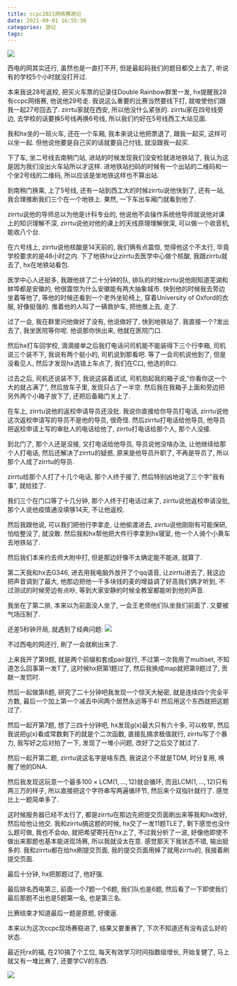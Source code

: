 ```yaml
---
title: ccpc2021网络赛游记
date: 2021-09-01 16:55:56
categories: 游记
tags:
---
```


![](/img/ccpc2021_network/cover.jpg)

西电的网其实还行, 虽然也是一直打不开, 但是最起码我们的题目都交上去了, 听说有的学校5个小时就没打开过.

<!--more-->

本来我说28号返校, 把买火车票的记录往Double Rainbow群里一发, hx提醒我28有ccpc网络赛, 他说他29号走. 我说这么重要的比赛当然要线下打, 就唆使他们跟我一起27号回去了. zirrtu家就在西安, 所以他没什么紧张的. zirrtu家在四号线旁边, 去学校的话要换5号线再换6号线, 所以我们约好在5号线西工大站见面.

我和hx坐的一班火车, 还在一个车厢, 我本来说让他把票退了, 跟我一起买, 这样可以坐一起. 但他说他要是自己买的话就要自己付钱, 就没跟我一起买.

下了车, 坐二号线去南稍门站, 进站的时候发现我们没安检就进地铁站了, 我认为这是因为我们没出火车站所以才这样. 进地铁站扫码的时候有一个出站的二维码和一个坐2号线的二维码, 所以应该是坐地铁这样也不算出站.

到南稍门换乘, 上了5号线, 还有一站到西工大的时候zirrtu说他快到了, 还有一站, 我合理推断我们三个在一个地铁上. 果然, 一下车出车厢门就看到他了.

zirrtu说他的导师总以为他是计科专业的, 他说他不会操作系统他导师就说他对课上的知识理解不深, zirrtu说他对他的课上的天线原理理解很深, 可以做一个收音机, 能收八个台.

在六号线上, zirrtu说他核酸是14天前的, 我们俩有点震惊, 觉得他这个不太行, 毕竟学校要求的是48小时之内. 下了地铁hx让zirrtu去医学中心做个核酸, 我跟zirrtu就去了, hx在地铁站看包.

医学中心人还挺多, 我跟他排了二十分钟的队, 排队的时候zirrtu说他刚知道芜湖和蚌埠都是安徽的, 他很震惊为什么安徽能有两大抽象城市. 快到他的时候我去旁边坐着等他了, 等他的时候还看到一个老外坐轮椅上, 穿着University of Oxford的衣服, 好像挺强的. 推着他的人叫了一辆救护车, 把他推上去, 走了.

过了一会, 我在群里问他做好了没有, 他说做好了, 快到地铁站了. 我直接一个?发出去了, 我坐医院等你呢. 他说那你快出来, 他就在医院门口.

然后hx打车回学校, 滴滴接单之后我打电话问司机能不能装得下三个行李箱, 司机说三个装不下, 我说有两个挺小的, 司机说到那看吧. 等了一会司机说他到了, 但是没看见人, 然后才发现hx选错上车点了, 我们在C口, 他选的B口.

过去之后, 司机还说装不下, 我说这装着试试, 司机抱起我的箱子说,"你看你这一个大的就占满了", 然后放车子里, 发现只占了一半空. 然后我在我箱子上面和旁边把另外两个小箱子放下了, 还把后备箱门关上了.

在车上, zirrtu说他的返校申请导员还没批. 我说你直接给你导员打电话, zirrtu说他这次返校申请写的导员不是他的导员, 很奇怪. 然后zirrtu打电话给他导员, 他导员把返校申请上写的审批人的电话给他了, zirrtu打电话给那个人, 那个人没接.

到北门了, 那个人还是没接, 又打电话给他导员, 导员说他没啥办法, 让他继续给那个人打电话, 然后还解决了zirrtu的疑惑, 原来是他导员升职了, 不再是导员了, 所以那个人成了zirrtu的导员.

zirrtu给那个人打了十几个电话, 那个人终于接了, 然后特别凶地说了三个字"我有事", 就给挂了.

我们三个在门口等了十几分钟, 那个人终于打电话过来了, zirrtu说他返校申请没批, 那个人说他疫情通没填够14天, 不让他返校.

然后我跟他说, 可以我们把他行李拿走, 让他偷渡进去, zirrtu说他刚刚有可能保研, 怕给整没了, 就没敢. 然后我和hx帮他把大件行李拿到hx寝室, 他一个人骑个小黄车去地铁站了.

然后我们本来约去师大附中打, 但是那边好像不太确定能不能进, 就算了.

第二天我和hx去G346, 进去用我电脑外放开了个qq语音, 让zirrtu进去了, 我这边把声音调到了最大, 他那边把他一千多块钱的麦的增益调了好高我们俩才听到, 不过测试的时候旁边有点吵, 等到大家安静的时候全教室都能听到他的声音.

我坐在了第二排, 本来以为前面没人坐了, 一会王老师他们队坐我们前面了. 又要被气场压制了.

还差5秒钟开局, 就遇到了经典问题:
![](/img/ccpc2021_network/cover.jpg)

不过西电的网还行, 刷了一会就刷出来了.

上来我开了第9题, 就是两个前缀和套成pair就行, 不过第一次我用了multiset, 不知道怎么回事第一发T了, 这时候hx把第1题过了, 然后我换成map就把第9题过了, 贡献一发罚时. 

然后一起做第6题, 研究了二十分钟吧我发现一个惊天大秘密, 就是连续四个完全平方数, 最后一个加上第一个减去中间两个居然永远等于4! 然后用这个东西就把这题过了.

然后一起开第7题, 想了三四十分钟吧, hx发现g(x)最大只有六十多, 可以枚举, 然后我说把g(x)看成常数剩下的就是个二次函数, 直接乱搞求极值就行, zirrtu写了个暴力, 我写好之后对拍了一下, 发现了一堆小问题, 改好了之后交了就过了.

然后一起开第二题, zirrtu说这名字是啥东西, 我说这个不就是TDM, 时分复用, 唤醒了他的DNA.

然后我发现这玩意一个最多$100 \times \mathrm{LCM}(1,...,12)$就会循环, 而且$\mathrm{LCM}(1,...,12)$只有两三万的样子, 所以直接把这个字符串写两遍循环节, 然后来个双指针就行了. 感觉比上一题简单多了.

这时候服务器已经不太行了, 都是zirrtu在那边先把提交页面刷出来等我和hx改好, 然后给他让他交. 我和zirrtu搞这题的时候, hx交了一发11题TLE了, 剩下感觉也没什么题可做, 我也不会dp, 就把希望寄托在hx上了, 不过我分析了一波, 好像他即使不做出来那题也基本能进现场赛, 所以我就没太在意. 感觉那天下我状态不错, 输出挺多的. 我和zirrtu都在给hx刷提交页面, 我的提交页面用掉了就用zirrtu的, 我接着刷提交页面.

最后十分钟, hx把那题过了, 他好强.

最后排名西电第三, 前面一个7题一个6题, 我们队也是6题, 然后看了一下即使我们最后那题不出也是5题第一名, 也是第三名.

比赛结束才知道最后一题是原题, 好傻逼.

本来以为这次ccpc现场赛稳进了, 结果又要重赛了, 下次不知道还有没有这么好的状态.

最近托rx的福, 在210搞了个工位, 每天有效学习时间指数级增长, 开始复健了, 马上就又有一堆比赛了, 还要学CV的东西.

![](/img/ccpc2021_network/fufu.jpg)